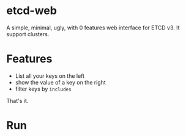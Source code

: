 # etcd-web
A simple, minimal, ugly, with 0 features web interface for ETCD v3. It support clusters.

# Features
* List all your keys on the left
* show the value of a key on the right
* filter keys by `includes`

That's it. 

# Run 